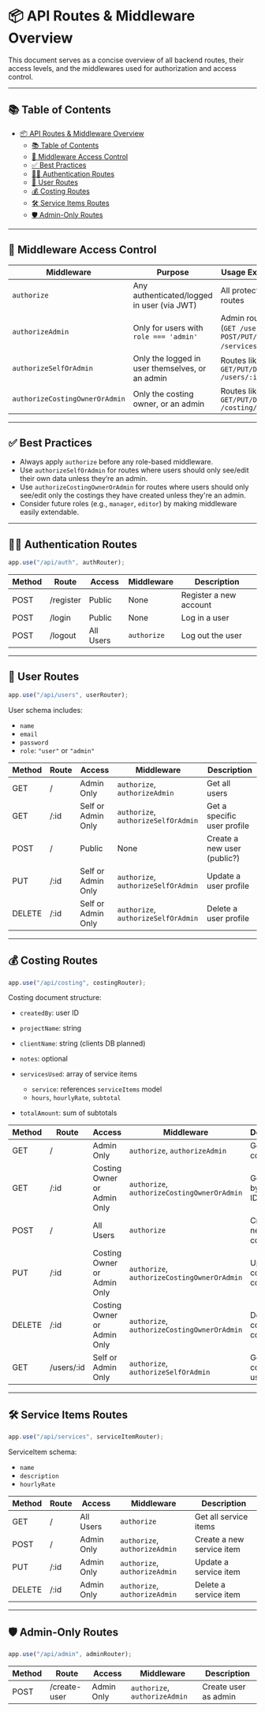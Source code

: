 # 📦 API Routes & Middleware Overview

This document serves as a concise overview of all backend routes, their access levels, and the middlewares used for authorization and access control.

---

## 📚 Table of Contents

- [📦 API Routes \& Middleware Overview](#-api-routes--middleware-overview)
  - [📚 Table of Contents](#-table-of-contents)
  - [🧩 Middleware Access Control](#-middleware-access-control)
  - [✅ Best Practices](#-best-practices)
  - [🧑‍💻 Authentication Routes](#-authentication-routes)
  - [👤 User Routes](#-user-routes)
  - [💰 Costing Routes](#-costing-routes)
  - [🛠️ Service Items Routes](#️-service-items-routes)
  - [🛡️ Admin-Only Routes](#️-admin-only-routes)

---

## 🧩 Middleware Access Control

| Middleware                     | Purpose                                         | Usage Example                                                |
| ------------------------------ | ----------------------------------------------- | ------------------------------------------------------------ |
| `authorize`                    | Any authenticated/logged in user (via JWT)      | All protected routes                                         |
| `authorizeAdmin`               | Only for users with `role === 'admin'`          | Admin routes (`GET /users`, `POST/PUT/DELETE /services/:id`) |
| `authorizeSelfOrAdmin`         | Only the logged in user themselves, or an admin | Routes like `GET/PUT/DELETE /users/:id`                      |
| `authorizeCostingOwnerOrAdmin` | Only the costing owner, or an admin             | Routes like `GET/PUT/DELETE /costing/:id`                    |

---

## ✅ Best Practices

- Always apply `authorize` before any role-based middleware.
- Use `authorizeSelfOrAdmin` for routes where users should only see/edit their own data unless they’re an admin.
- Use `authorizeCostingOwnerOrAdmin` for routes where users should only see/edit only the costings they have created unless they're an admin.
- Consider future roles (e.g., `manager`, `editor`) by making middleware easily extendable.

---

## 🧑‍💻 Authentication Routes

```js
app.use("/api/auth", authRouter);
```

| Method | Route     | Access    | Middleware  | Description            |
| ------ | --------- | --------- | ----------- | ---------------------- |
| POST   | /register | Public    | None        | Register a new account |
| POST   | /login    | Public    | None        | Log in a user          |
| POST   | /logout   | All Users | `authorize` | Log out the user       |

---

## 👤 User Routes

```js
app.use("/api/users", userRouter);
```

User schema includes:

- `name`
- `email`
- `password`
- `role`: `"user"` or `"admin"`

| Method | Route | Access             | Middleware                          | Description                 |
| ------ | ----- | ------------------ | ----------------------------------- | --------------------------- |
| GET    | /     | Admin Only         | `authorize`, `authorizeAdmin`       | Get all users               |
| GET    | /\:id | Self or Admin Only | `authorize`, `authorizeSelfOrAdmin` | Get a specific user profile |
| POST   | /     | Public             | None                                | Create a new user (public?) |
| PUT    | /\:id | Self or Admin Only | `authorize`, `authorizeSelfOrAdmin` | Update a user profile       |
| DELETE | /\:id | Self or Admin Only | `authorize`, `authorizeSelfOrAdmin` | Delete a user profile       |

---

## 💰 Costing Routes

```js
app.use("/api/costing", costingRouter);
```

Costing document structure:

- `createdBy`: user ID
- `projectName`: string
- `clientName`: string (clients DB planned)
- `notes`: optional
- `servicesUsed`: array of service items

  - `service`: references `serviceItems` model
  - `hours`, `hourlyRate`, `subtotal`

- `totalAmount`: sum of subtotals

| Method | Route       | Access                      | Middleware                                  | Description                  |
| ------ | ----------- | --------------------------- | ------------------------------------------- | ---------------------------- |
| GET    | /           | Admin Only                  | `authorize`, `authorizeAdmin`               | Get all costings             |
| GET    | /\:id       | Costing Owner or Admin Only | `authorize`, `authorizeCostingOwnerOrAdmin` | Get costing by costing ID    |
| POST   | /           | All Users                   | `authorize`                                 | Create a new costing         |
| PUT    | /\:id       | Costing Owner or Admin Only | `authorize`, `authorizeCostingOwnerOrAdmin` | Update costing by costing ID |
| DELETE | /\:id       | Costing Owner or Admin Only | `authorize`, `authorizeCostingOwnerOrAdmin` | Delete costing by costing ID |
| GET    | /users/\:id | Self or Admin Only          | `authorize`, `authorizeSelfOrAdmin`         | Get all costings by user ID  |

---

## 🛠️ Service Items Routes

```js
app.use("/api/services", serviceItemRouter);
```

ServiceItem schema:

- `name`
- `description`
- `hourlyRate`

| Method | Route | Access     | Middleware                    | Description               |
| ------ | ----- | ---------- | ----------------------------- | ------------------------- |
| GET    | /     | All Users  | `authorize`                   | Get all service items     |
| POST   | /     | Admin Only | `authorize`, `authorizeAdmin` | Create a new service item |
| PUT    | /\:id | Admin Only | `authorize`, `authorizeAdmin` | Update a service item     |
| DELETE | /\:id | Admin Only | `authorize`, `authorizeAdmin` | Delete a service item     |

---

## 🛡️ Admin-Only Routes

```js
app.use("/api/admin", adminRouter);
```

| Method | Route        | Access     | Middleware                    | Description          |
| ------ | ------------ | ---------- | ----------------------------- | -------------------- |
| POST   | /create-user | Admin Only | `authorize`, `authorizeAdmin` | Create user as admin |
